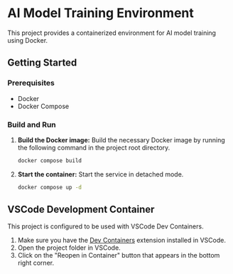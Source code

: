 # AI Model Training Environment

This project provides a containerized environment for AI model training using Docker.

## Getting Started

### Prerequisites

- Docker
- Docker Compose

### Build and Run

1.  **Build the Docker image:**
    Build the necessary Docker image by running the following command in the project root directory.

    ```bash
    docker compose build
    ```

2.  **Start the container:**
    Start the service in detached mode.

    ```bash
    docker compose up -d
    ```

## VSCode Development Container

This project is configured to be used with VSCode Dev Containers.

1.  Make sure you have the [Dev Containers](https://marketplace.visualstudio.com/items?itemName=ms-vscode-remote.remote-containers) extension installed in VSCode.
2.  Open the project folder in VSCode.
3.  Click on the "Reopen in Container" button that appears in the bottom right corner.